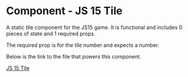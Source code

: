 # Component - JS 15 Tile

A static tile component for the JS15 game.
It is functional and includes 0 pieces of state and 1 required props.

The required prop is for the tile number and expects a number.

Below is the link to the file that powers this component.

[JS 15 Tile](https://github.com/joeHillman/react-workbench/blob/master/src/projects/JS15Game/JS15Tile.js)
